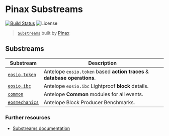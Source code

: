 # Pinax Substreams

[![Build Status](https://github.com/pinax-network/substreams/actions/workflows/ci.yml/badge.svg)](https://github.com/pinax-network/substreams/actions/workflows/ci.yml)
![License](https://img.shields.io/github/license/pinax-network/substreams)

> [`Substreams`](https://substreams.streamingfast.io) built by [Pinax](https://pinax.network)

## Substreams

| Substream      | Description |
|----------------|-------------|
| [`eosio.token`](substreams/eosio.token)  | Antelope `eosio.token` based **action traces** & **database operations**.
| [`eosio.ibc`](substreams/eosio.ibc)  | Antelope `eosio.ibc` Lightproof **block** details.
| [`common`](substreams/common)  | Antelope **Common** modules for all events.
| [`eosmechanics`](substreams/eosmechanics)  | Antelope Block Producer Benchmarks.

### Further resources

- [Substreams documentation](https://substreams.streamingfast.io)

